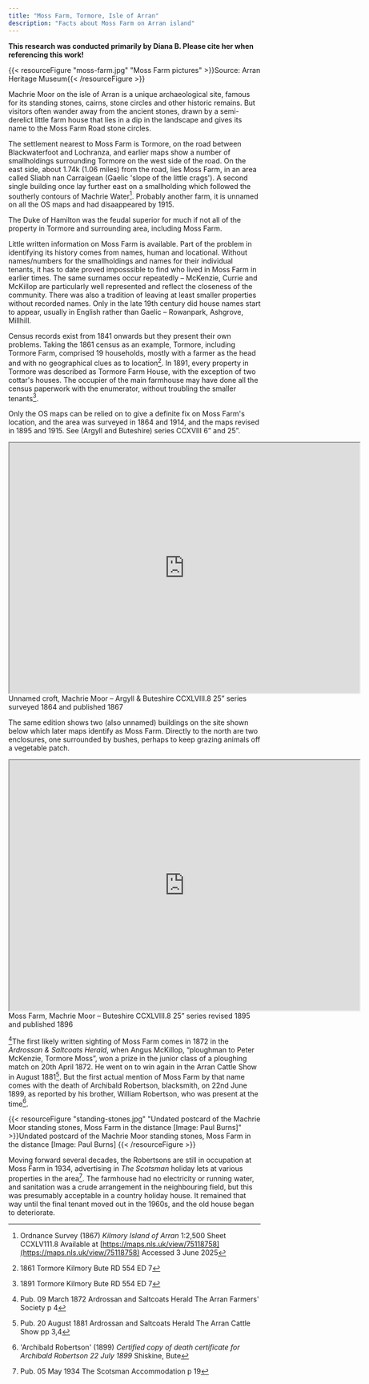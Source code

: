 ```yaml
---
title: "Moss Farm, Tormore, Isle of Arran"
description: "Facts about Moss Farm on Arran island"
---
```


**This research was conducted primarily by Diana B. Please cite her when referencing this work!**


{{< resourceFigure "moss-farm.jpg" "Moss Farm pictures" >}}Source: Arran Heritage Museum{{< /resourceFigure >}}

Machrie Moor on the isle of Arran is a unique archaeological site, famous for its standing stones, cairns, stone circles and other historic remains.  But visitors often wander away from the ancient stones, drawn by a semi-derelict little farm house that lies in a dip in the landscape and gives its name to the Moss Farm Road stone circles.

The settlement nearest to Moss Farm is Tormore, on the road between Blackwaterfoot and Lochranza, and earlier maps show a number of smallholdings surrounding Tormore on the west side of the road. On the east side, about 1.74k (1.06 miles) from the road, lies Moss Farm, in an area called Sliabh nan Carraigean (Gaelic 'slope of the little crags').  A second single building once lay further east on a smallholding which followed the southerly contours of Machrie Water[^1].  Probably another farm, it  is unnamed on all the OS maps and had disaappeared by 1915\.

The Duke of Hamilton was the feudal superior for much if not all of  the property in Tormore and surrounding area, including Moss Farm.

Little written information on Moss Farm is available.  Part of the problem in identifying its history  comes from names, human and locational.  Without names/numbers for the smallholdings and names for their individual tenants, it has to date proved imposssible to find who lived in Moss Farm in earlier times. The same surnames occur repeatedly – McKenzie, Currie and McKillop are particularly well represented and reflect the closeness of the community.  There was also a tradition of leaving at least smaller properties without recorded names.  Only in the late 19th century did house names start to appear, usually in English rather than Gaelic – Rowanpark, Ashgrove, Millhill.  

Census records exist from 1841 onwards but they present their own problems.  Taking the 1861 census as an example, Tormore, including Tormore Farm, comprised 19 households, mostly with a farmer as the head and with no geographical clues as to location[^2].  In 1891, every property in Tormore was described as Tormore Farm House, with the exception of two cottar's houses.  The occupier of the main farmhouse may have done all the census paperwork with the enumerator, without troubling the smaller tenants[^3].  

Only the OS maps can be relied on to give a definite fix on Moss Farm's location, and the area was surveyed in 1864 and 1914, and the maps revised in 1895 and 1915\. See  (Argyll and Buteshire) series CCXVIII 6” and 25”.


<iframe width=700 height=500 src="https://maps.nls.uk/view-full/75118758#zoom=5.5&lat=4043&lon=3874&layers=BT"></iframe>
Unnamed croft, Machrie Moor – Argyll & Buteshire CCXLVIII.8 25” series surveyed 1864 and published 1867


The same edition shows two (also unnamed) buildings on the site shown below which later maps identify as Moss Farm.  Directly to the north are two enclosures, one surrounded by bushes, perhaps to keep grazing animals off a vegetable patch.

<iframe width=700 height=500 src="https://maps.nls.uk/view-full/82872549#zoom=5.5&lat=1216&lon=2782&layers=BT"></iframe>
Moss Farm, Machrie Moor – Buteshire CCXLVIII.8 25” series revised 1895 and published 1896


[^4]The first likely written sighting of Moss Farm comes in 1872 in the *Ardrossan & Saltcoats Herald*, when Angus McKillop, “ploughman to Peter McKenzie, Tormore Moss”, won a prize in the junior class of a ploughing match on 20th April 1872\.  He went on to win again in the Arran Cattle Show in August 1881[^5].  But the first actual mention of Moss Farm by that name comes with the death of Archibald Robertson, blacksmith, on 22nd June 1899, as reported by his brother, William Robertson, who was present at the time[^6].  

{{< resourceFigure "standing-stones.jpg" "Undated postcard of the Machrie Moor standing stones, Moss Farm in the distance [Image: Paul Burns]" >}}Undated postcard of the Machrie Moor standing stones, Moss Farm in the distance 
[Image: Paul Burns]
{{< /resourceFigure >}}

Moving forward several decades, the Robertsons are still in occupation at Moss Farm in 1934, advertising in *The Scotsman* holiday lets at various properties in the area[^7].  The farmhouse had no electricity or running water, and sanitation was a crude arrangement in the neighbouring field, but this was presumably acceptable in a country holiday house.  It remained that way until the final tenant moved out in the 1960s, and the old house began to deteriorate.  

[^1]: 	Ordnance Survey (1867) *Kilmory Island of Arran* 1:2,500 Sheet CCXLV111.8 Available at [https://maps.nls.uk/view/75118758](https://maps.nls.uk/view/75118758)  Accessed 3 June 2025

[^2]: 	1861 Tormore Kilmory Bute RD 554 ED 7

[^3]: 	1891 Tormore Kilmory Bute RD 554 ED 7

[^4]: 	Pub. 09 March 1872 Ardrossan and Saltcoats Herald The Arran Farmers' Society p 4

[^5]: 	Pub. 20 August 1881 Ardrossan and Saltcoats Herald The Arran Cattle Show pp 3,4

[^6]: 	'Archibald Robertson' (1899) *Certified copy of death certificate for Archibald Robertson 22 July 1899* Shiskine, Bute

[^7]: 	Pub. 05 May 1934 The Scotsman Accommodation p 19